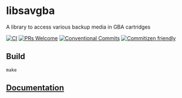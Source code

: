 # libsavgba
A library to access various backup media in GBA cartridges

[![CI](https://github.com/laqieer/libsavgba/actions/workflows/main.yml/badge.svg)](https://github.com/laqieer/libsavgba/actions/workflows/main.yml)
[![PRs Welcome](https://img.shields.io/badge/PRs-welcome-brightgreen.svg?style=flat-square)](http://makeapullrequest.com)
[![Conventional Commits](https://img.shields.io/badge/Conventional%20Commits-1.0.0-yellow.svg)](https://conventionalcommits.org)
[![Commitizen friendly](https://img.shields.io/badge/commitizen-friendly-brightgreen.svg)](http://commitizen.github.io/cz-cli/)

## Build

`make`

## [Documentation](laqieer.github.io/libsavgba/docs/)
